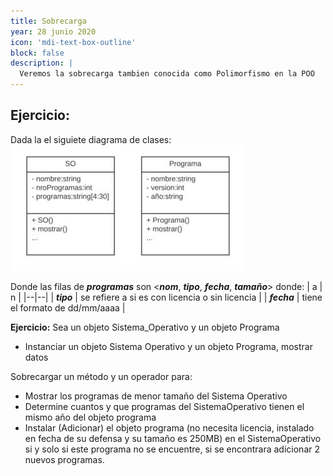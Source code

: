```yaml
---
title: Sobrecarga
year: 28 junio 2020
icon: 'mdi-text-box-outline'
block: false
description: |
  Veremos la sobrecarga tambien conocida como Polimorfismo en la POO
---
```


## Ejercicio:

Dada la el siguiete diagrama de clases: 
![](https://github.com/doneber/POO/blob/master/Resources/OS-Program.JPG?raw=true)


Donde las filas de ***programas*** son <***nom***, ***tipo***, ***fecha***, ***tamaño***> donde:
| a | n |
|--|--|
| ***tipo*** | se refiere a si es con licencia o sin licencia |
| ***fecha*** | tiene el formato de dd/mm/aaaa |
&nbsp;


**Ejercicio:**
Sea un objeto Sistema_Operativo y un objeto Programa
- Instanciar un objeto Sistema Operativo y un objeto Programa, mostrar datos

Sobrecargar un método y un operador para:

- Mostrar los programas de menor tamaño del Sistema Operativo
- Determine cuantos y que programas del SistemaOperativo tienen el mismo año del objeto programa
- Instalar (Adicionar) el objeto programa (no necesita licencia, instalado en fecha de su defensa y su tamaño es 250MB) en el SistemaOperativo si y solo si este programa no se encuentre, si se encontrara adicionar 2 nuevos programas.